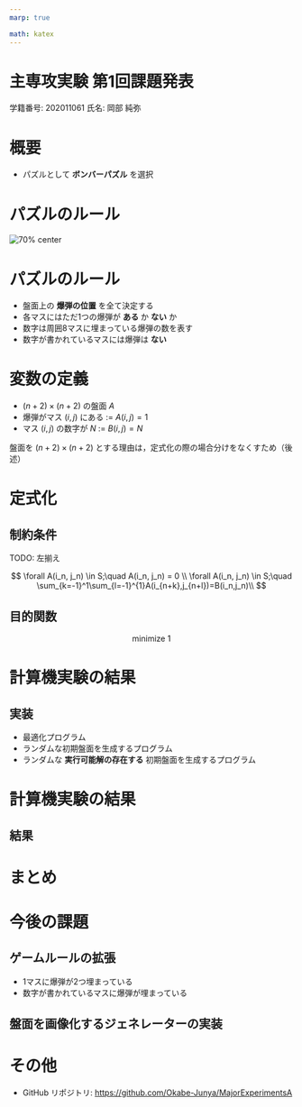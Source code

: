 ```yaml
---
marp: true

math: katex
---
```

<!-- headingDivider: 1 -->
<!-- paginate: true -->
<!-- footer: 主専攻実験第1回課題発表 -->

# 主専攻実験 第1回課題発表

学籍番号: 202011061
氏名: 岡部 純弥

# 概要

- パズルとして **ボンバーパズル** を選択

# パズルのルール

![70% center](./fig/bomber_puzzle.svg)

# パズルのルール

- 盤面上の **爆弾の位置** を全て決定する
- 各マスにはただ1つの爆弾が **ある** か **ない** か
- 数字は周囲8マスに埋まっている爆弾の数を表す
- 数字が書かれているマスには爆弾は **ない** 

# 変数の定義

- $(n+2)\times (n+2)$ の盤面 $A$
- 爆弾がマス $(i,j)$ にある := $A(i,j) = 1$ 
- マス $(i,j)$ の数字が $N$ := $B(i,j)=N$

盤面を $(n+2)\times (n+2)$ とする理由は，定式化の際の場合分けをなくすため（後述）

# 定式化

## 制約条件

TODO: 左揃え

$$
\forall A(i_n, j_n) \in S;\quad A(i_n, j_n) = 0 \\
\forall A(i_n, j_n) \in S;\quad \sum_{k=-1}^1\sum_{l=-1}^{1}A(i_{n+k},j_{n+l})=B(i_n,j_n)\\
$$

## 目的関数

$$
\text{minimize}\  1
$$


# 計算機実験の結果

## 実装

- 最適化プログラム
- ランダムな初期盤面を生成するプログラム
- ランダムな **実行可能解の存在する** 初期盤面を生成するプログラム


# 計算機実験の結果

## 結果

# まとめ

# 今後の課題

## ゲームルールの拡張

- 1マスに爆弾が2つ埋まっている
- 数字が書かれているマスに爆弾が埋まっている

## 盤面を画像化するジェネレーターの実装

# その他

- GitHub リポジトリ: https://github.com/Okabe-Junya/MajorExperimentsA